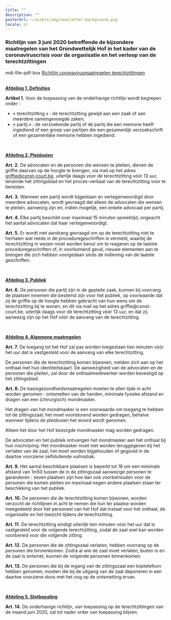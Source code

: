 ```yaml
---
title: ""
description: ""
posterUrl: ~/assets/img/newsletter-background.png
locale: nl
---
```


### Richtlijn van 3 juni 2020 betreffende de bijzondere maatregelen van het Grondwettelijk Hof in het kader van de coronaviruscrisis voor de organisatie en het verloop van de terechtzittingen

<v-icon color="rgb(var(--v-theme-customRed))">mdi-file-pdf-box</v-icon>
 [Richtlijn coronavirusmaatregelen terechtzittingen](https://www.const-court.be/public/base/nl/Richtlijn-coronavirus-terechtzittingen.pdf)
<br/><br/>

<ins>**Afdeling 1. Definities**</ins>

**Artikel 1.** Voor de toepassing van de onderhavige richtlijn wordt begrepen onder :

- « terechtzitting » : de terechtzitting gewijd aan een zaak of aan meerdere
    samengevoegde zaken;
- « partij » : de verzoekende partij of de partij die een memorie heeft ingediend of een
    groep van partijen die een gezamenlijk verzoekschrift of een gezamenlijke memorie
    hebben ingediend.

<br/>

<ins>**Afdeling 2. Pleidooien**</ins>

**Art. 2.**
De advocaten en de personen die wensen te pleiten, dienen de griffie daarvan op de hoogte te
brengen, via mail op het adres griffie@const-court.be, uiterlijk daags voor de terechtzitting vóór
13 uur, teneinde het zittingsblad en het proces-verbaal van de terechtzitting voor te bereiden.

**Art. 3.**
Wanneer een partij wordt bijgestaan en vertegenwoordigd door meerdere advocaten, wordt
gevraagd dat alleen de advocaten die wensen te pleiten, aanwezig zijn en, indien mogelijk, een
enkele advocaat per partij.

**Art. 4.**
Elke partij beschikt over maximaal 15 minuten spreektijd, ongeacht het aantal advocaten dat
haar vertegenwoordigt.

**Art. 5.**
Er wordt met aandrang gevraagd om op de terechtzitting niet te herhalen wat reeds in de
proceduregeschriften is vermeld, waarbij de terechtzitting in wezen moet worden benut om te
reageren op de laatste proceduregeschriften of, in voorkomend geval, nieuwe elementen aan te
brengen die zich hebben voorgedaan sinds de indiening van de laatste geschriften.

<br/>

<ins>**Afdeling 3. Publiek**</ins>

**Art. 6.**
De personen die partij zijn in de gepleite zaak, kunnen bij voorrang de plaatsen innemen die
bestemd zijn voor het publiek, op voorwaarde dat zij de griffie op de hoogte hebben gebracht
van hun wens om de terechtzitting bij te wonen, en dit via mail op het adres griffie@const-
court.be, uiterlijk daags voor de terechtzitting vóór 13 uur, en dat zij aanwezig zijn op het Hof
vóór de aanvang van de terechtzitting.


<br/>

<ins>**Afdeling 4. Algemene maatregelen**</ins>

**Art. 7.**
De toegang tot het Hof zal pas worden toegestaan tien minuten vóór het uur dat is vastgesteld
voor de aanvang van elke terechtzitting.

De personen die de terechtzitting komen bijwonen, melden zich aan op het onthaal met hun
identiteitskaart. De aanwezigheid van de advocaten en de personen die pleiten, zal door de
onthaalmedewerker worden bevestigd op het zittingsblad.

**Art. 8.**
De basisgezondheidsmaatregelen moeten te allen tijde in acht worden genomen : ontsmetten
van de handen, minimale fysieke afstand en dragen van een (chirurgisch) mondmasker.

Het dragen van het mondmasker is een voorwaarde om toegang te hebben tot de zittingszaal;
het moet voortdurend worden gedragen, behalve wanneer tijdens de pleidooien het woord wordt
genomen.

Alleen het door het Hof bezorgde mondmasker mag worden gedragen.

De advocaten en het publiek ontvangen het mondmasker aan het onthaal bij hun inschrijving.
Het mondmasker moet niet worden teruggegeven bij het verlaten van de zaal; het moet worden
bijgehouden of gegooid in de daartoe voorziene zelfsluitende vuilnisbak.

**Art. 9.**
Het aantal beschikbare plaatsen is beperkt tot 16 om een minimale afstand van 1m50 tussen de
in de zittingszaal aanwezige personen te garanderen : zeven plaatsen zijn hoe dan ook
voorbehouden voor de personen die komen pleiten en maximaal negen andere plaatsen staan
ter beschikking van het publiek.

**Art. 10.**
De personen die de terechtzitting komen bijwonen, worden verzocht de richtlijnen in acht te
nemen die hun ter plaatse worden meegedeeld door het personeel van het Hof dat instaat voor
het onthaal, de organisatie en het toezicht tijdens de terechtzitting.

**Art. 11.**
De terechtzitting eindigt uiterlijk tien minuten vóór het uur dat is vastgesteld voor de volgende
terechtzitting, zodat de zaal snel kan worden voorbereid voor die volgende zitting.

**Art. 12.**
De personen die de zittingszaal verlaten, hebben voorrang op de personen die binnenkomen.
Zodra al wie de zaal moet verlaten, buiten is en de zaal is ontsmet, kunnen de volgende personen
binnenkomen.

**Art. 13.**
De personen die bij de ingang van de zittingszaal een koptelefoon hebben genomen, moeten die
bij de uitgang van de zaal deponeren in een daartoe voorziene doos met het oog op de
ontsmetting ervan.

<br/>

<ins>**Afdeling 5. Slotbepaling**</ins>

**Art. 14.**
De onderhavige richtlijn, van toepassing op de terechtzittingen van de maand juni 2020, zal tot
nader order van toepassing blijven.
